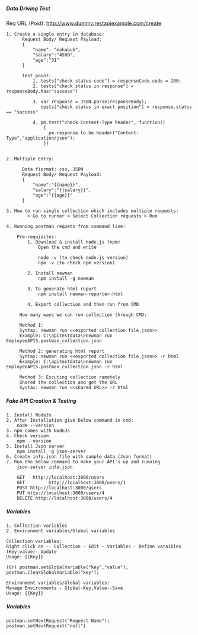 ##### Data Driving Test #####
Req URL (Post): http://www.dummy.restapiexample.com/create

    1. Create a single entry in database:
          Request Body/ Request Payload:
          {
              "name": "mahabub",
              "salary":"4500",
              "age":"31"
          }
          
          test point:
              1. tests["check status code"] = responseCode.code = 200;
              2. tests["check status in response"] = responseBody.has("success")

              3. var response = JSON.parse(responseBody);
                 tests["check status in exact position"] = response.status == "success"

              4. pm.test("check Content-Type header", function()
                  {
                    pm.response.to.be.header("Content-Type","application/json");
                  })
                  
                 
    2. Multiple Entry:
    
          Data fiormat: csv, JSON
          Request Body/ Request Payload:
          {
              "name":"{{name}}",
              "salary":"{{salary}}",
              "age":"{{age}}"
          }
          
    3. How to run single collection which includes multiple requests:
            > Go to runner > Select Collection requests > Run
            
    4. Running postman requets from command line:
        
        Pre-requisites:
            1. Download & install node.js (npm)
                Open the cmd and write 
                
                node -v (to check node.js version)
                npm -v (to check npm version)
                
            2. Install newman
                npm install -g newman
                
            3. To generate html report
                npm install newman-reporter-html
                
            4. Export collection and then run from CMD
            
         How many ways we can run collection through CMD:
         
         Method 1:
         Syntax: newman run <<exported collection file.json>>
         Example: C:\apitestdata\>newman run EmployeeAPIS.postman_collection.json
         
         Method 2: generating html report
         Syntax: newman run <<exported collection file.json>> -r html
         Example: C:\apitestdata\>newman run EmployeeAPIS.postman_collection.json -r html
         
         Method 3: Excuting collection remotely
         Shared the collection and get the URL
         Syntax: newman run <<shared URL>> -r html


##### Fake API Creation & Testing #####

    1. Install NodeJs
    2. After Installation give below command in cmd:
        node --version
    3. npm comes with NodeJs
    4. Check version
        npm --version
    5. Install Json server
        npm install -g json-server
    6. Create info.json file with sample data (Json format)
    7. Run the below command to make your API's up and running
        json-server info.json

        GET   http://localhost:3000/users
        GET         http://localhost:3000/users/1
        POST http://localhost:3000/users
        PUT http://localhost:3000/users/4
        DELETE http://localhost:3000/users/4


##### Variables #####

    1. Collection variables
    2. Environment variables/Global variables

    Collection variables:
    Right click on -- Collection - Edit - Variables - Define varaibles (Key,value)- Update
    Usage: {{Key}}

    (Or) postman.setGlobalVariable("key","value");
    postman.clearGlobalVariable("key");

    Environment variables/Global variables:
    Manage Environments - Global-Key,Value--Save
    Usage: {{Key}}


##### Variables #####

    postman.setNextRequest("Request Name");
    postman.setNextRequest("null")
